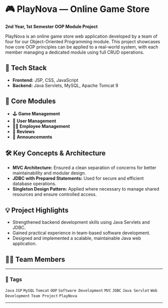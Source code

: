 
# 🎮 PlayNova — Online Game Store

**2nd Year, 1st Semester OOP Module Project**

PlayNova is an online game store web application developed by a team of four for our Object-Oriented Programming module. This project showcases how core OOP principles can be applied to a real-world system, with each member managing a dedicated module using full CRUD operations.

## 🔧 Tech Stack

* **Frontend:** JSP, CSS, JavaScript
* **Backend:** Java Servlets, MySQL, Apache Tomcat 9

## 🧠 Core Modules

* 🕹 **Game Management**
* 👤 **User Management**
* 🧑‍💼 **Employee Management**
* 💬 **Reviews**
* 📢 **Announcements**

## 🛠️ Key Concepts & Architecture

* **MVC Architecture:** Ensured a clean separation of concerns for better maintainability and modular design.
* **JDBC with Prepared Statements:** Used for secure and efficient database operations.
* **Singleton Design Pattern:** Applied where necessary to manage shared resources and ensure controlled access.

## 💡 Project Highlights

* Strengthened backend development skills using Java Servlets and JDBC.
* Gained practical experience in team-based software development.
* Designed and implemented a scalable, maintainable Java web application.

## 👨‍💻 Team Members




---

### 📌 Tags

`Java` `JSP` `MySQL` `Tomcat` `OOP` `Software Development` `MVC` `JDBC` `Java Servlet` `Web Development` `Team Project` `PlayNova`

---

